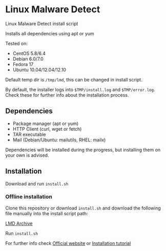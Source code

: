 Linux Malware Detect
====================

Linux Malware Detect install script

Installs all dependencies using apt or yum

Tested on:
* CentOS 5.8/6.4
* Debian 6.0/7.0
* Fedora 17
* Ubuntu 10.04/12.04/12.10

Default temp dir is ````/tmp/lmd````, this can be changed in install script.

By default, the installer logs into ````$TMP/install.log```` and ````$TMP/error.log````. Check these for further info about the installation process.

## Dependencies
* Package manager (apt or yum)
* HTTP Client (curl, wget or fetch)
* TAR executable
* Mail (Debian/Ubuntu: mailutils, RHEL: mailx)

Dependencies will be installed during the progress, but installing them on your own is advised.

## Installation

Download and run ````install.sh````

### Offline installation

Clone this repository or download ````install.sh```` and download the following file manually into the install script path:

[LMD Archive](http://www.rfxn.com/downloads/maldetect-current.tar.gz)

Run ````install.sh````


For further info check [Official website](http://www.rfxn.com/projects/linux-malware-detect/) or [Installation tutorial](http://www.tecmint.com/install-linux-malware-detect-lmd-in-rhel-centos-and-fedora/)